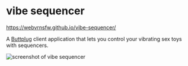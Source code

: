 # vibe sequencer

https://webvrnsfw.github.io/vibe-sequencer/

A [Buttplug](https://buttplug.io/) client application that lets you control your vibrating sex toys with sequencers.

![screenshot of vibe sequencer](https://user-images.githubusercontent.com/30336388/113837925-4bd57d80-975c-11eb-8c7a-20cb05f7bdb6.png)
